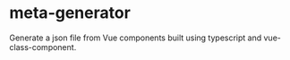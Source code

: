 # meta-generator

Generate a json file from Vue components built using typescript and vue-class-component.
